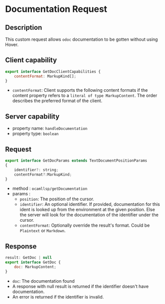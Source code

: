 # Documentation Request

## Description

 This custom request allows `odoc` documentation to be gotten without using Hover.

## Client capability

```js
export interface GetDocClientCapabilities {
	contentFormat: MarkupKind[];
}
```
- `contentFormat`: Client supports the following content formats if the content property refers to a `literal of type MarkupContent`. The order describes the preferred format of the client.

## Server capability

- property name: `handleDocumentation`
- property type: `boolean`


## Request

```js
export interface GetDocParams extends TextDocumentPositionParams
{
    identifier?: string;
    contentFormat?:MarkupKind;
}
```
- method : `ocamllsp/getDocumentation`
- params :
    - `position`: The position of the cursor.
    - `identifier`: An optional identifier. If provided, documentation for this ident is looked up from the environment at the given position. Else the server will look for the documentation of the identifier under the cursor.
    - `contentFormat`: Optionally override the result's format. Could be `Plaintext` or `Markdown`.

## Response

```js
result: GetDoc | null
export interface GetDoc {
    doc: MarkupContent;
}

```
- `doc`: The documentation found
- A response with null result is returned if the identifier doesn't have documentation.
- An error is returned if the identifier is invalid.
